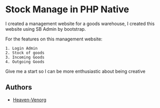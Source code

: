 # Stock Manage in PHP Native

I created a management website for a goods warehouse, I created this website using SB Admin by bootstrap.

For the features on this management website:
``` 
1. Login Admin
2. Stock of goods
3. Incoming Goods
4. Outgoing Goods
```
Give me a start so I can be more enthusiastic about being creative
## Authors
- [Heaven-Venorg](https://www.github.com/heaven-venorg)

